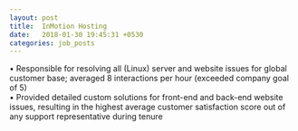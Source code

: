 ```yaml
---
layout: post
title:  InMotion Hosting
date:   2018-01-30 19:45:31 +0530
categories: job_posts
---
```

• Responsible for resolving all (Linux) server and website issues for global customer base; averaged 8 interactions per hour (exceeded company goal of 5)<br>
•	Provided detailed custom solutions for front-end and back-end website issues, resulting in the highest average customer satisfaction score out of any support representative during tenure<br>

